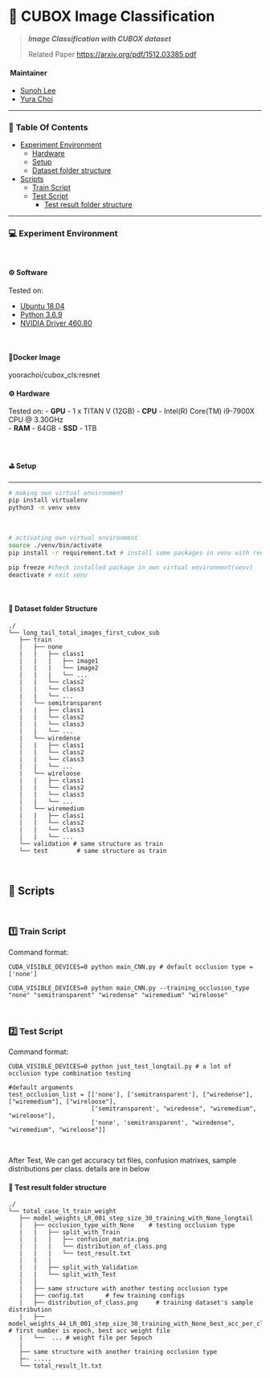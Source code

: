 # 🧩 CUBOX Image Classification
> ***Image Classification with CUBOX dataset***
>
>
> Related Paper
> https://arxiv.org/pdf/1512.03385.pdf

#### ️ Maintainer
 - [Sunoh Lee](https://github.com/sunohlee)
 - [Yura Choi](https://github.com/Yuuraa)
 

---
### 📌 **Table Of Contents**

- [Experiment Environment](#-experiment-environment)
    - [Hardware](#-hardware)
    - [Setup](#-setup)
    - [Dataset folder structure](#--dataset-folder-structure)
- [Scripts](#-scripts)
    - [Train Script](#1-train-script)
    - [Test Script](#2-test-script)
      - [Test result folder structure]()
    
---

### 💻 **Experiment Environment**
<br/>

#### **⚙️ Software**

Tested on:
- [Ubuntu 18.04](https://ubuntu.com/)
- [Python 3.6.9](https://www.python.org/)
- [NVIDIA Driver 460.80](https://www.nvidia.com/Download/index.aspx)
<br/>

#### **:whale:Docker Image**
yoorachoi/cubox_cls:resnet

#### **⚙️ Hardware**

Tested on:
    - **GPU** - 1 x TITAN V (12GB)
    - **CPU** - Intel(R) Core(TM) i9-7900X CPU @ 3.30GHz  
    - **RAM** - 64GB
    - **SSD** - 1TB

<br/>

#### **⛳ Setup**


--------------------------

```bash
# making own virtual environment
pip install virtualenv
python3 -m venv venv
```
<br/>

```bash
# activating own virtual environment
source ./venv/bin/activate
pip install -r requirement.txt # install some packages in venv with requirement.txt

pip freeze #check installed package in own virtual environment(venv)
deactivate # exit venv
```

<br/>

####  **📁  Dataset folder Structure**

```
./
└── long_tail_total_images_first_cubox_sub
   ├── train
   |   ├── none
   |   |   ├── class1
   |   |   |   ├── image1
   |   |   |   └── image2
   |   |   |   └── ...
   |   |   └── class2
   |   |   └── class3
   |   |   └── ...
   |   └── semitransparent
   |   |   ├── class1
   |   |   └── class2
   |   |   └── class3
   |   |   └── ...
   |   └── wiredense
   |   |   ├── class1
   |   |   └── class2
   |   |   └── class3
   |   |   └── ...
   |   └── wireloose
   |   |   ├── class1
   |   |   └── class2
   |   |   └── class3
   |   |   └── ...
   |   └── wiremedium
   |   |   ├── class1
   |   |   └── class2
   |   |   └── class3
   |   |   └── ...
   └── validation # same structure as train
   └── test        # same structure as train

```



<br/>

## 📜 Scripts
<br/>

### 1️⃣ Train Script

Command format:
```
CUDA_VISIBLE_DEVICES=0 python main_CNN.py # default occlusion type = ['none']

CUDA_VISIBLE_DEVICES=0 python main_CNN.py --training_occlusion_type "none" "semitransparent" "wiredense" "wiremedium" "wireloose"
```


<br/>

### 2️⃣ Test Script

Command format:
```
CUDA_VISIBLE_DEVICES=0 python just_test_longtail.py # a lot of occlusion type combination testing
```

```
#default arguments
test_occlusion_list = [['none'], ['semitransparent'], ["wiredense"], ["wiremedium"], ["wireloose"],  
                       ['semitransparent', "wiredense", "wiremedium", "wireloose"],  
                       ['none', 'semitransparent', "wiredense", "wiremedium", "wireloose"]]
```
<br/>


After Test, We can get accuracy txt files, confusion matrixes, sample distributions per class. details are in below 

####  **📁  Test result folder structure**
```
./
└── total_case_lt_train_weight
   ├── model_weights_LR_001_step_size_30_training_with_None_longtail
   |   ├── occlusion_type_with_None    # testing occlusion type
   |   |   ├── split_with_Train
   |   |   |   ├── confusion_matrix.png
   |   |   |   └── distribution_of_class.png
   |   |   |   └── test_result.txt
   |   |   |
   |   |   ├── split_with_Validation
   |   |   └── split_with_Test
   |   |
   |   ├── same structure with another testing occlusion type
   |   ├── config.txt      # few training configs
   |   ├── distribution_of_class.png     # training dataset's sample distribution
   |   ├── model_weights_44_LR_001_step_size_30_training_with_None_best_acc_per_class_mean.pth   # first number is epoch, best acc weight file
   |   └──  ... # weight file per 5epoch
   |
   ├── same structure with another training occlusion type
   ├─- .....
   └── total_result_lt.txt
       
```